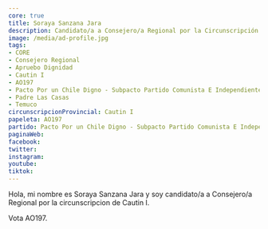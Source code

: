 ```yaml
---
core: true
title: Soraya Sanzana Jara
description: Candidato/a a Consejero/a Regional por la Circunscripción de Cautin I
image: /media/ad-profile.jpg
tags:
- CORE
- Consejero Regional
- Apruebo Dignidad
- Cautin I
- AO197
- Pacto Por un Chile Digno - Subpacto Partido Comunista E Independientes - Independientes
- Padre Las Casas
- Temuco
circunscripcionProvincial: Cautin I
papeleta: AO197
partido: Pacto Por un Chile Digno - Subpacto Partido Comunista E Independientes - Independientes
paginaWeb:
facebook:
twitter:
instagram:
youtube:
tiktok:
---
```

Hola, mi nombre es Soraya Sanzana Jara y soy candidato/a a Consejero/a Regional por la circunscripcion de Cautin I.

Vota AO197.